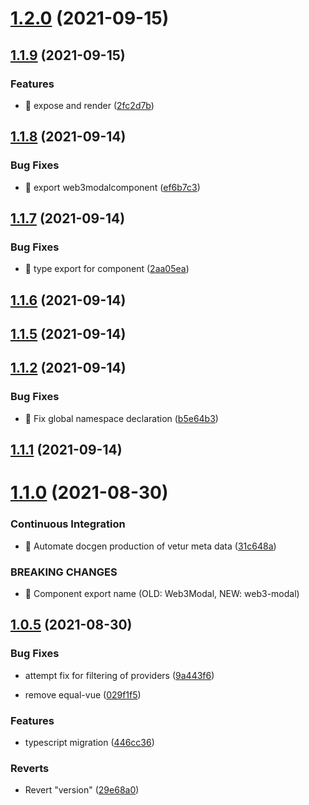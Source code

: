 # [1.2.0](https://github.com/mfw78/web3modal-vue3/compare/v1.1.9...v1.2.0) (2021-09-15)



## [1.1.9](https://github.com/mfw78/web3modal-vue3/compare/v1.1.8...v1.1.9) (2021-09-15)


### Features

* 🎸 expose and render ([2fc2d7b](https://github.com/mfw78/web3modal-vue3/commit/2fc2d7b79cb9abb20a3688ab887f8f57c7ed0925))



## [1.1.8](https://github.com/mfw78/web3modal-vue3/compare/v1.1.7...v1.1.8) (2021-09-14)


### Bug Fixes

* 🐛 export web3modalcomponent ([ef6b7c3](https://github.com/mfw78/web3modal-vue3/commit/ef6b7c3612df9fa2b72fa24bd5bd82686d24b37e))



## [1.1.7](https://github.com/mfw78/web3modal-vue3/compare/v1.1.6...v1.1.7) (2021-09-14)


### Bug Fixes

* 🐛 type export for component ([2aa05ea](https://github.com/mfw78/web3modal-vue3/commit/2aa05ea85226dff09ec06d9405ead4c84c3f61eb))



## [1.1.6](https://github.com/mfw78/web3modal-vue3/compare/v1.1.5...v1.1.6) (2021-09-14)



## [1.1.5](https://github.com/mfw78/web3modal-vue3/compare/v1.1.4...v1.1.5) (2021-09-14)



## [1.1.2](https://github.com/mfw78/web3modal-vue3/compare/v1.1.1...v1.1.2) (2021-09-14)


### Bug Fixes

* 🐛 Fix global namespace declaration ([b5e64b3](https://github.com/mfw78/web3modal-vue3/commit/b5e64b3930f9ab37c9c0bf1fe69931b547c02673))



## [1.1.1](https://github.com/mfw78/web3modal-vue3/compare/v1.1.0...v1.1.1) (2021-09-14)



# [1.1.0](https://github.com/mfw78/web3modal-vue3/compare/v1.0.5...v1.1.0) (2021-08-30)


### Continuous Integration

* 🎡 Automate docgen production of vetur meta data ([31c648a](https://github.com/mfw78/web3modal-vue3/commit/31c648a825b8b0e28821ef97837a53b4fe28f3a6))


### BREAKING CHANGES

* 🧨 Component export name (OLD: Web3Modal, NEW: web3-modal)



## [1.0.5](https://github.com/mfw78/web3modal-vue3/compare/29e68a0b2e155c21444005fd2a1d25bd440b97f7...v1.0.5) (2021-08-30)

### Bug Fixes

- attempt fix for filtering of providers
  ([9a443f6](https://github.com/mfw78/web3modal-vue3/commit/9a443f6aa55b2308a8769b60358c7928ff4125ec))

- remove equal-vue
  ([029f1f5](https://github.com/mfw78/web3modal-vue3/commit/029f1f5215532cdf7bd4417cd61e1ffdee95cb9a))

### Features

- typescript migration
  ([446cc36](https://github.com/mfw78/web3modal-vue3/commit/446cc36d18f9c2c79c107bea5d297c96fe2a349e))

### Reverts

- Revert "version"
  ([29e68a0](https://github.com/mfw78/web3modal-vue3/commit/29e68a0b2e155c21444005fd2a1d25bd440b97f7))
